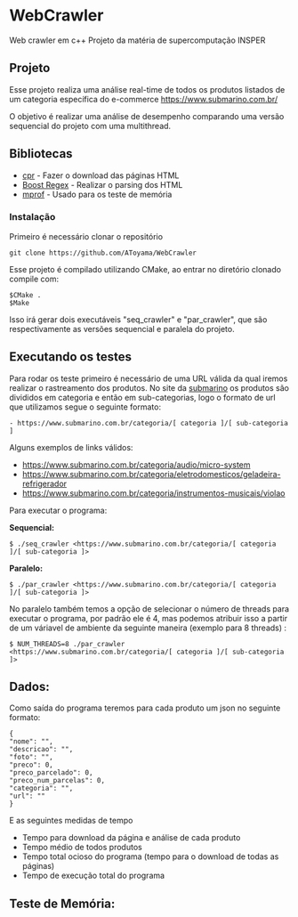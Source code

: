 # WebCrawler
Web crawler em c++
Projeto da matéria de supercomputação
INSPER

## Projeto

Esse projeto realiza uma análise real-time de todos os produtos listados de um categoria específica do e-commerce https://www.submarino.com.br/

O objetivo é realizar uma análise de desempenho comparando uma versão sequencial do projeto com uma multithread.

## Bibliotecas

* [cpr](https://whoshuu.github.io/cpr/) - Fazer o download das páginas HTML
* [Boost Regex](https://theboostcpplibraries.com/boost.regex) - Realizar o parsing dos HTML
* [mprof](https://pypi.org/project/memory_profiler/) - Usado para os teste de memória

### Instalação

Primeiro é necessário clonar o repositório

```
git clone https://github.com/AToyama/WebCrawler 
```
Esse projeto é compilado utilizando CMake, ao entrar no diretório clonado compile com:

```
$CMake .
$Make
```
Isso irá gerar dois executáveis "seq_crawler" e "par_crawler", que são respectivamente as versões sequencial e paralela do projeto.

## Executando os testes

Para rodar os teste primeiro é necessário de uma URL válida da qual iremos realizar o rastreamento dos produtos. No site da [submarino](https://www.submarino.com.br/) os produtos são divididos em categoria e então em sub-categorias, logo o formato de url que utilizamos segue o seguinte formato:


```
- https://www.submarino.com.br/categoria/[ categoria ]/[ sub-categoria ]
```

Alguns exemplos de links válidos:

- https://www.submarino.com.br/categoria/audio/micro-system
- https://www.submarino.com.br/categoria/eletrodomesticos/geladeira-refrigerador
- https://www.submarino.com.br/categoria/instrumentos-musicais/violao

Para executar o programa:

**Sequencial:**

```
$ ./seq_crawler <https://www.submarino.com.br/categoria/[ categoria ]/[ sub-categoria ]>
```

**Paralelo:**

```
$ ./par_crawler <https://www.submarino.com.br/categoria/[ categoria ]/[ sub-categoria ]>
```

No paralelo também temos a opção de selecionar o número de threads para executar o programa, por padrão ele é 4, mas podemos atribuir isso a partir de um váriavel de ambiente da seguinte maneira (exemplo para 8  threads) :

```
$ NUM_THREADS=8 ./par_crawler <https://www.submarino.com.br/categoria/[ categoria ]/[ sub-categoria ]>
```
## Dados:

Como saída do programa teremos para cada produto um json no seguinte formato:

```
{
"nome": "",
"descricao": "",
"foto": "",
"preco": 0,
"preco_parcelado": 0,
"preco_num_parcelas": 0,
"categoria": "",
"url": ""
}
```

E as seguintes medidas de tempo

- Tempo para download da página e análise de cada produto
- Tempo médio de todos produtos
- Tempo total ocioso do programa (tempo para o download de todas as páginas)
- Tempo de execução total do programa

## Teste de Memória:
